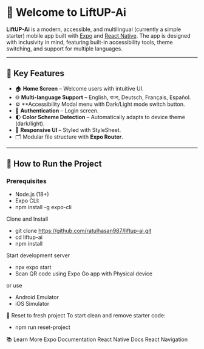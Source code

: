 # 🚀 Welcome to LiftUP-Ai

**LiftUP-Ai** is a modern, accessible, and multilingual (currently a simple starter) mobile app built with [Expo](https://expo.dev) and [React Native](https://reactnative.dev). The app is designed with inclusivity in mind, featuring built-in accessibility tools, theme switching, and support for multiple languages.

---

## 🧠 Key Features

- 🏠 **Home Screen** – Welcome users with intuitive UI.
- 🌐 **Multi-language Support** – English, বাংলা, Deutsch, Français, Español.
- ⚙️ **Accessibility Modal menu with Dark/Light mode switch button. 
- 🔐 **Authentication** – Login screen.
- 🌓 **Color Scheme Detection** – Automatically adapts to device theme (dark/light).
- 📱 **Responsive UI** – Styled with StyleSheet.
- 🗂️ Modular file structure with **Expo Router**.

---

## 🧭 How to Run the Project

### Prerequisites

- Node.js (18+)
- Expo CLI:
- 
  npm install -g expo-cli

  
Clone and Install

- git clone https://github.com/ratulhasan987/liftup-ai.git
- cd liftup-ai
- npm install

Start development server
- npx expo start
- Scan QR code using Expo Go app with Physical device

or use 
- Android Emulator
- iOS Simulator

🧼 Reset to fresh project
To start clean and remove starter code:
- npm run reset-project


📚 Learn More
Expo Documentation
React Native Docs
React Navigation
